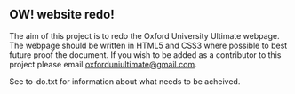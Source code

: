 OW! website redo!
----

The aim of this project is to redo the Oxford University Ultimate webpage. The webpage should be written in HTML5 and CSS3 where possible to best future proof the 
document. If you wish to be added as a contributor to this project please email oxforduniultimate@gmail.com.

See to-do.txt for information about what needs to be acheived.
